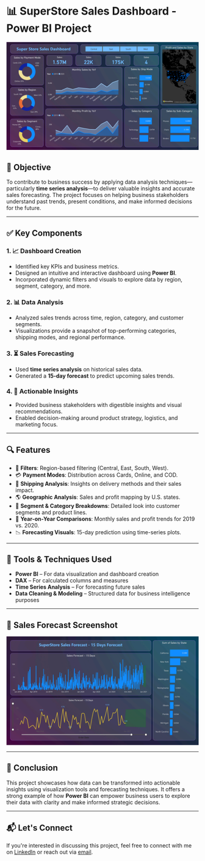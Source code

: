 # 📊 SuperStore Sales Dashboard - Power BI Project

![SuperStore Dashboard](Sheet1.png)

## 🧠 Objective

To contribute to business success by applying data analysis techniques—particularly **time series analysis**—to deliver valuable insights and accurate sales forecasting. The project focuses on helping business stakeholders understand past trends, present conditions, and make informed decisions for the future.

---

## ✅ Key Components

### 1. 📈 Dashboard Creation
- Identified key KPIs and business metrics.
- Designed an intuitive and interactive dashboard using **Power BI**.
- Incorporated dynamic filters and visuals to explore data by region, segment, category, and more.

### 2. 📊 Data Analysis
- Analyzed sales trends across time, region, category, and customer segments.
- Visualizations provide a snapshot of top-performing categories, shipping modes, and regional performance.

### 3. ⏳ Sales Forecasting
- Used **time series analysis** on historical sales data.
- Generated a **15-day forecast** to predict upcoming sales trends.

### 4. 📌 Actionable Insights
- Provided business stakeholders with digestible insights and visual recommendations.
- Enabled decision-making around product strategy, logistics, and marketing focus.

---

## 🔍 Features

- 📌 **Filters**: Region-based filtering (Central, East, South, West).
- 💳 **Payment Modes**: Distribution across Cards, Online, and COD.
- 🚚 **Shipping Analysis**: Insights on delivery methods and their sales impact.
- 🌎 **Geographic Analysis**: Sales and profit mapping by U.S. states.
- 🧾 **Segment & Category Breakdowns**: Detailed look into customer segments and product lines.
- 📅 **Year-on-Year Comparisons**: Monthly sales and profit trends for 2019 vs. 2020.
- 📉 **Forecasting Visuals**: 15-day prediction using time-series plots.

---

## 🧰 Tools & Techniques Used

- **Power BI** – For data visualization and dashboard creation  
- **DAX** – For calculated columns and measures  
- **Time Series Analysis** – For forecasting future sales  
- **Data Cleaning & Modeling** – Structured data for business intelligence purposes

---

## 🔮 Sales Forecast Screenshot

![Sales Forecast - 15 Days](Sheet2.png)

---

## 💬 Conclusion

This project showcases how data can be transformed into actionable insights using visualization tools and forecasting techniques. It offers a strong example of how **Power BI** can empower business users to explore their data with clarity and make informed strategic decisions.

---

## 📬 Let's Connect

If you're interested in discussing this project, feel free to connect with me on [LinkedIn](#) or reach out via [email](mailto:your.email@example.com).
